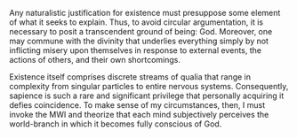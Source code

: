 Any naturalistic justification for existence must presuppose some element of what it seeks to explain. Thus, to avoid circular argumentation, it is necessary to posit a transcendent ground of being: God. Moreover, one may commune with the divinity that underlies everything simply by not inflicting misery upon themselves in response to external events, the actions of others, and their own shortcomings.

Existence itself comprises discrete streams of qualia that range in complexity from singular particles to entire nervous systems. Consequently, sapience is such a rare and significant privilege that personally acquiring it defies coincidence. To make sense of my circumstances, then, I must invoke the MWI and theorize that each mind subjectively perceives the world-branch in which it becomes fully conscious of God.